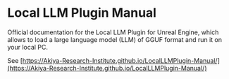 # Local LLM Plugin Manual

Official documentation for the Local LLM Plugin for Unreal Engine, which allows to load a large language model (LLM) of GGUF format and run it on your local PC.

See [https://Akiya-Research-Institute.github.io/LocalLLMPlugin-Manual/](https://Akiya-Research-Institute.github.io/LocalLLMPlugin-Manual/)